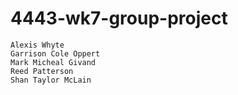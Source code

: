 # 4443-wk7-group-project
    Alexis Whyte
    Garrison Cole Oppert
    Mark Micheal Givand
    Reed Patterson
    Shan Taylor McLain